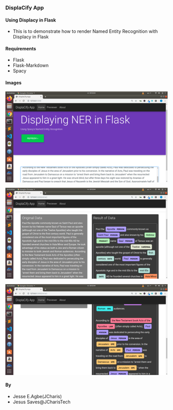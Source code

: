 ### DisplaCify App
#### Using Displacy in Flask

+ This is to demonstrate how to render Named Entity Recognition with Displacy in Flask

#### Requirements
+ Flask
+ Flask-Markdown
+ Spacy


#### Images
![](images/screenshot01.png)


![](images/screenshot02.png)



![](images/screenshot03.png)


#### By
+ Jesse E.Agbe(JCharis)
+ Jesus Saves@JCharisTech